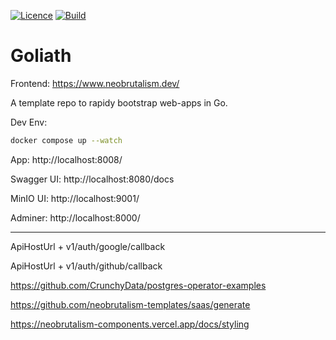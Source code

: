 [![Licence](https://img.shields.io/github/license/LombardiDaniel/goliath?style=for-the-badge)](./LICENSE)
[![Build](https://img.shields.io/github/actions/workflow/status/LombardiDaniel/goliath/backend-ci.yml?style=for-the-badge)](https://github.com/LombardiDaniel/goliath/actions)

# Goliath

Frontend: https://www.neobrutalism.dev/

A template repo to rapidy bootstrap web-apps in Go.

Dev Env:

```sh
docker compose up --watch
```

App: http://localhost:8008/

Swagger UI: http://localhost:8080/docs

MinIO UI: http://localhost:9001/

Adminer: http://localhost:8000/

---

ApiHostUrl + v1/auth/google/callback

ApiHostUrl + v1/auth/github/callback

https://github.com/CrunchyData/postgres-operator-examples

https://github.com/neobrutalism-templates/saas/generate

https://neobrutalism-components.vercel.app/docs/styling
